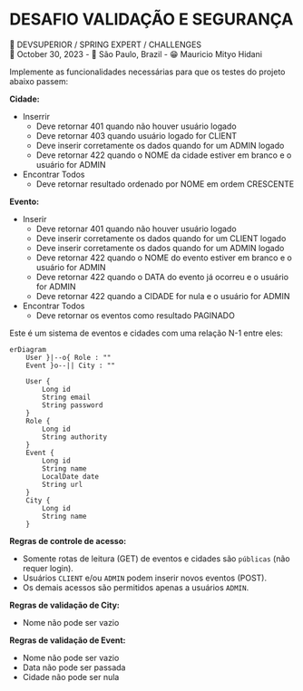 # DESAFIO VALIDAÇÃO E SEGURANÇA
📍 DEVSUPERIOR / SPRING EXPERT / CHALLENGES <br/>
📅 October 30, 2023 - 🚩 São Paulo, Brazil - 😁 Mauricio Mityo Hidani <br/>

Implemente as funcionalidades necessárias para que os testes do projeto abaixo 
passem:

**Cidade:**
- Inserrir
  - Deve retornar 401 quando não houver usuário logado
  - Deve retornar 403 quando usuário logado for CLIENT
  - Deve inserir corretamente os dados quando for um ADMIN logado
  - Deve retornar 422 quando o NOME da cidade estiver em branco e o usuário for 
    ADMIN
- Encontrar Todos
  - Deve retornar resultado ordenado por NOME em ordem CRESCENTE

**Evento:**
- Inserir
  - Deve retornar 401 quando não houver usuário logado
  - Deve inserir corretamente os dados quando for um CLIENT logado
  - Deve inserir corretamente os dados quando for um ADMIN logado
  - Deve retornar 422 quando o NOME do evento estiver em branco e o usuário for 
    ADMIN
  - Deve retornar 422 quando o DATA do evento já ocorreu e o usuário for ADMIN
  - Deve retornar 422 quando a CIDADE for nula e o usuário for ADMIN
- Encontrar Todos
  - Deve retornar os eventos como resultado PAGINADO

Este é um sistema de eventos e cidades com uma relação N-1 entre eles:
```mermaid
erDiagram
    User }|--o{ Role : ""
    Event }o--|| City : ""

    User {
        Long id
        String email
        String password
    }
    Role {
        Long id
        String authority
    }
    Event {
        Long id
        String name
        LocalDate date
        String url
    }
    City {
        Long id
        String name
    }
```

**Regras de controle de acesso:**
- Somente rotas de leitura (GET) de eventos e cidades são `públicas` (não requer login).
- Usuários `CLIENT` e/ou `ADMIN` podem inserir novos eventos (POST).
- Os demais acessos são permitidos apenas a usuários `ADMIN`.

**Regras de validação de City:**
- Nome não pode ser vazio

**Regras de validação de Event:**
- Nome não pode ser vazio
- Data não pode ser passada
- Cidade não pode ser nula
